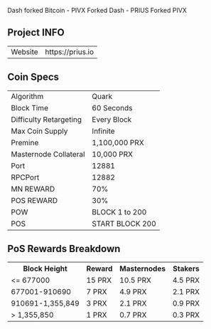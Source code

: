 Dash forked Bitcoin - PIVX Forked Dash - PRIUS Forked PIVX
## Project INFO ##

<table>
<tr><td>Website</td><td>https://prius.io</td></tr>
</table>

## Coin Specs ##
<table>
<tr><td>Algorithm</td><td>Quark</td></tr>
<tr><td>Block Time</td><td>60 Seconds</td></tr>
<tr><td>Difficulty Retargeting</td><td>Every Block</td></tr>
<tr><td>Max Coin Supply</td><td>Infinite</td></tr>
<tr><td>Premine</td><td>1,100,000 PRX</td></tr>
<tr><td>Masternode Collateral</td><td>10,000 PRX</td></tr>
<tr><td>Port</td><td>12881</td></tr>
<tr><td>RPCPort</td><td>12882</td></tr>
<tr><td>MN REWARD</td><td>70%</td></tr>
<tr><td>POS REWARD</td><td>30%</td></tr>
<tr><td>POW</td><td>BLOCK 1 to 200</td></tr>
<tr><td>POS</td><td>START BLOCK 200</td></tr>
</table>

## PoS Rewards Breakdown ##

<table>
<th>Block Height</th><th>Reward</th><th>Masternodes</th><th>Stakers</th>
<tr><td><= 677000</td><td>15 PRX</td><td>10.5 PRX</td><td>4.5 PRX</td></tr>
<tr><td>677001-910690</td><td>7 PRX</td><td>4.9 PRX</td><td>2.1 PRX</td></tr>
<tr><td>910691-1,355,849</td><td>3 PRX</td><td>2.1 PRX</td><td>0.9 PRX</td></tr>
<tr><td>> 1,355,850</td><td>1 PRX</td><td>0.7 PRX</td><td>0.3 PRX</td></tr>
</table>
